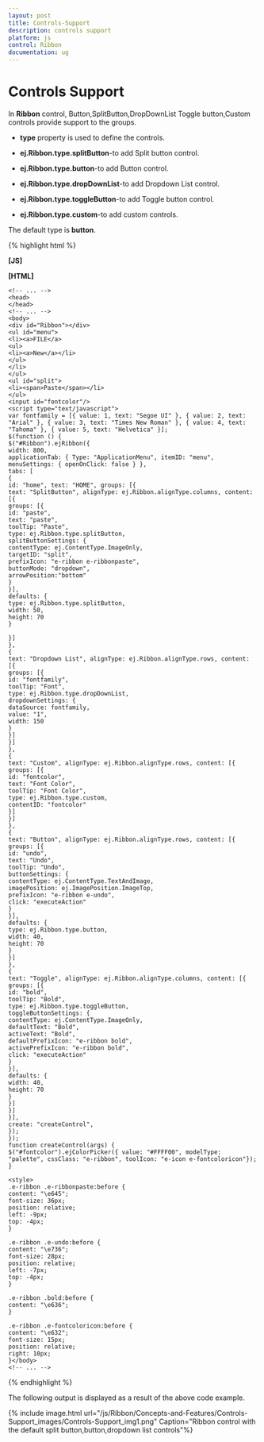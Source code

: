 ```yaml
---
layout: post
title: Controls-Support
description: controls support
platform: js
control: Ribbon
documentation: ug
---
```


# Controls Support

In **Ribbon** control, Button,SplitButton,DropDownList Toggle button,Custom controls provide support to the groups.

* **type** property is used to define the controls.

* **ej.Ribbon.type.splitButton**-to add Split button control.

* **ej.Ribbon.type.button**-to add Button control.

* **ej.Ribbon.type.dropDownList**-to add Dropdown List control.

* **ej.Ribbon.type.toggleButton**-to add Toggle button control.

* **ej.Ribbon.type.custom**-to add custom controls.

The default type is **button**.

{% highlight html %}

**[JS]**

**[HTML]**

	<!-- ... -->
	<head>
	</head>
	<!-- ... -->
	<body>
	<div id="Ribbon"></div>
	<ul id="menu">
	<li><a>FILE</a>
	<ul>
	<li><a>New</a></li>
	</ul>
	</li>
	</ul>
	<ul id="split">
	<li><span>Paste</span></li>
	</ul>
	<input id="fontcolor"/>
	<script type="text/javascript">
	var fontfamily = [{ value: 1, text: "Segoe UI" }, { value: 2, text: "Arial" }, { value: 3, text: "Times New Roman" }, { value: 4, text: "Tahoma" }, { value: 5, text: "Helvetica" }];
	$(function () {
	$("#Ribbon").ejRibbon({
	width: 800,
	applicationTab: { Type: "ApplicationMenu", itemID: "menu", menuSettings: { openOnClick: false } },
	tabs: [
	{
	id: "home", text: "HOME", groups: [{
	text: "SplitButton", alignType: ej.Ribbon.alignType.columns, content: [{
	groups: [{
	id: "paste",
	text: "paste",
	toolTip: "Paste",
	type: ej.Ribbon.type.splitButton,
	splitButtonSettings: {
	contentType: ej.ContentType.ImageOnly,
	targetID: "split",
	prefixIcon: "e-ribbon e-ribbonpaste",
	buttonMode: "dropdown",
	arrowPosition:"bottom"
	}
	}],
	defaults: {
	type: ej.Ribbon.type.splitButton,
	width: 50,
	height: 70
	}
	
	}]
	},
	{
	text: "Dropdown List", alignType: ej.Ribbon.alignType.rows, content: [{
	groups: [{
	id: "fontfamily",
	toolTip: "Font",
	type: ej.Ribbon.type.dropDownList,
	dropdownSettings: {
	dataSource: fontfamily,
	value: "1",
	width: 150
	}
	}]
	}]
	},
	{
	text: "Custom", alignType: ej.Ribbon.alignType.rows, content: [{
	groups: [{
	id: "fontcolor",
	text: "Font Color",
	toolTip: "Font Color",
	type: ej.Ribbon.type.custom,
	contentID: "fontcolor"
	}]
	}]
	},
	{
	text: "Button", alignType: ej.Ribbon.alignType.rows, content: [{
	groups: [{
	id: "undo",
	text: "Undo",
	toolTip: "Undo",
	buttonSettings: {
	contentType: ej.ContentType.TextAndImage,
	imagePosition: ej.ImagePosition.ImageTop,
	prefixIcon: "e-ribbon e-undo",
	click: "executeAction"
	}
	}],
	defaults: {
	type: ej.Ribbon.type.button,
	width: 40,
	height: 70
	}
	}]
	},
	{
	text: "Toggle", alignType: ej.Ribbon.alignType.columns, content: [{
	groups: [{
	id: "bold",
	toolTip: "Bold",
	type: ej.Ribbon.type.toggleButton,
	toggleButtonSettings: {
	contentType: ej.ContentType.ImageOnly,
	defaultText: "Bold",
	activeText: "Bold",
	defaultPrefixIcon: "e-ribbon bold",
	activePrefixIcon: "e-ribbon bold",
	click: "executeAction"
	}
	}],
	defaults: {
	width: 40,
	height: 70
	}
	}]
	}]
	}],
	create: "createControl",
	});
	});
	function createControl(args) {
	$("#fontcolor").ejColorPicker({ value: "#FFFF00", modelType: "palette", cssClass: "e-ribbon", toolIcon: "e-icon e-fontcoloricon"});
	}
	
	<style>
	.e-ribbon .e-ribbonpaste:before {
	content: "\e645";
	font-size: 36px;
	position: relative;
	left: -9px;
	top: -4px;
	}
	
	.e-ribbon .e-undo:before {
	content: "\e736";
	font-size: 28px;
	position: relative;
	left: -7px;
	top: -4px;
	}
	
	.e-ribbon .bold:before {
	content: "\e636";
	}
	
	.e-ribbon .e-fontcoloricon:before {
	content: "\e632";
	font-size: 15px;
	position: relative;
	right: 10px;
	}</body>
	<!-- ... -->


{% endhighlight %}

The following output is displayed as a result of the above code example.

{% include image.html url="/js/Ribbon/Concepts-and-Features/Controls-Support_images/Controls-Support_img1.png" Caption="Ribbon control with the default split button,button,dropdown list controls"%}


